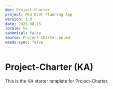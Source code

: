 ```yaml
---
doc: Project-Charter
project: PKU Diet Planning App
version: 1.0
date: 2025-08-15
locale: ka
canonical: false
source: Project-Charter.en.md
needs-sync: false
---
```


# Project-Charter (KA)

This is the KA starter template for Project-Charter.

